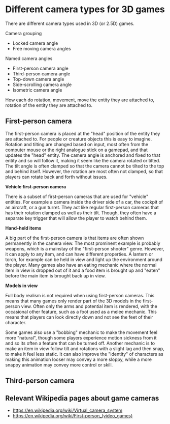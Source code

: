 # Different camera types for 3D games

There are different camera types used in 3D (or 2.5D) games. 

Camera grouping

- Locked camera angle
- Free moving camera angles

Named camera angles

- First-person camera angle
- Third-person camera angle
- Top-down camera angle
- Side-scrolling camera angle
- Isometric camera angle


How each do rotation, movement, move the entity they are attached to, 
rotation of the entity they are attached to. 

## First-person camera

The first-person camera is placed at the "head" position of the entity they are attached to. 
For people or creature objects this is easy to imagine.
Rotation and tilting are changed based on input, 
most often from the computer mouse or the right analogue stick on a gamepad,
and that updates the "head" entity. 
The camera angle is anchored and fixed to that entity and so will follow it, 
making it seem like the camera rotated or tilted. 
The tilt angle is often clamped so that the camera cannot be tilted to the top and behind itself. 
However, the rotation are most often not clamped, so that players can rotate back and forth without issues. 

**Vehicle first-person camera**

There is a subset of first-person cameras that are used for "vehicle" entities.
For example a camera inside the driver side of a car, the cockpit of an aircraft, or a gun turret. 
They act like regular first-person cameras that has their rotation clamped as well as their tilt. 
Though, they often have a separate key trigger that will allow the player to watch behind them.

**Hand-held items**

A big part of the first-person camera is that items are often shown permanently in the camera view. 
The most prominent example is probably weapons, which is a mainstay of the  "first-person shooter" genre.
However, it can apply to any item, and can have different properties. 
A lantern or torch, for example can be held in view and light up the environment around the player.
Many games also have an eating mechanic where the normal item in view is dropped out of it and 
a food item is brought up and "eaten" before the main item is brought back up in view. 

**Models in view**

Full body realism is not required when using first-person cameras. 
This means that many games only render part of the 3D models in the first-person view.
Often only the arms and potential item is rendered, with the occasional other feature,
such as a foot used as a melee mechanic.
This means that players can look directly down and not see the feet of their character. 

Some games also use a "bobbing" mechanic to make the movement feel more "natural", 
though some players experience motion sickness from it and so its often a feature that can be turned off. 
Another mechanic is to make an item in view follow tilt and rotations with a slight lag and then snap,
to make it feel less static. 
It can also improve the "identity" of characters as making this animation looser may
convey a more sloppy, while a more snappy animation may convey more control or skill.     


## Third-person camera

## Relevant Wikipedia pages about game cameras

- https://en.wikipedia.org/wiki/Virtual_camera_system
- https://en.wikipedia.org/wiki/First-person_(video_games)

